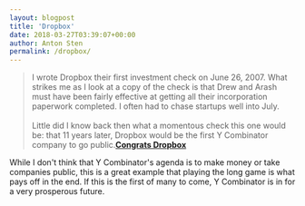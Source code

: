 ```yaml
---
layout: blogpost
title: 'Dropbox'
date: 2018-03-27T03:39:07+00:00
author: Anton Sten
permalink: /dropbox/
---
```


>I wrote Dropbox their first investment check on June 26, 2007. What strikes me as I look at a copy of the check is that Drew and Arash must have been fairly effective at getting all their incorporation paperwork completed. I often had to chase startups well into July.<br /><br />
Little did I know back then what a momentous check this one would be: that 11 years later, Dropbox would be the first Y Combinator company to go public.**[Congrats Dropbox](https://blog.ycombinator.com/congratsdropbox/)**

While I don't think that Y Combinator's agenda is to make money or take companies public, this is a great example that playing the long game is what pays off in the end. If this is the first of many to come, Y Combinator is in for a very prosperous future.

